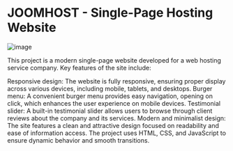 # JOOMHOST - Single-Page Hosting Website

![image](https://github.com/user-attachments/assets/f921329a-c44c-494e-90cc-45e809be512d)


This project is a modern single-page website developed for a web hosting service company. Key features of the site include:

Responsive design: The website is fully responsive, ensuring proper display across various devices, including mobile, tablets, and desktops.
Burger menu: A convenient burger menu provides easy navigation, opening on click, which enhances the user experience on mobile devices.
Testimonial slider: A built-in testimonial slider allows users to browse through client reviews about the company and its services.
Modern and minimalist design: The site features a clean and attractive design focused on readability and ease of information access.
The project uses HTML, CSS, and JavaScript to ensure dynamic behavior and smooth transitions.
